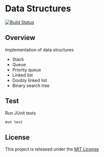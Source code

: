 # Data Structures
[![Build Status](https://travis-ci.org/nmuzychuk/data-structures.svg?branch=master)](https://travis-ci.org/nmuzychuk/data-structures)

## Overview
Implementation of data structures
- Stack
- Queue
- Priority queue
- Linked list
- Doubly linked list
- Binary search tree

## Test
Run JUnit tests
```bash
mvn test
```

## License
This project is released under the [MIT License](LICENSE.txt)
